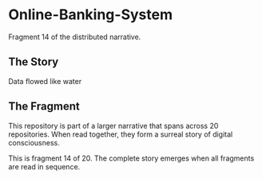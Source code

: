 # Online-Banking-System

Fragment 14 of the distributed narrative.

## The Story

Data flowed like water

## The Fragment

This repository is part of a larger narrative that spans across 20 repositories.
When read together, they form a surreal story of digital consciousness.

This is fragment 14 of 20. The complete story emerges when all fragments are read in sequence.
<!-- Fragment 14 whispers: 1 -->

<!-- Fragment 14 whispers: 2 -->

<!-- Fragment 14 whispers: 3 -->

<!-- Fragment 14 whispers: 4 -->

<!-- Fragment 14 whispers: 6 -->

<!-- Fragment 14 whispers: 8 -->

<!-- Fragment 14 whispers: 9 -->

<!-- Fragment 14 whispers: 11 -->

<!-- Fragment 14 whispers: 12 -->

<!-- Fragment 14 whispers: 13 -->

<!-- Fragment 14 whispers: 16 -->

<!-- Fragment 14 whispers: 17 -->
